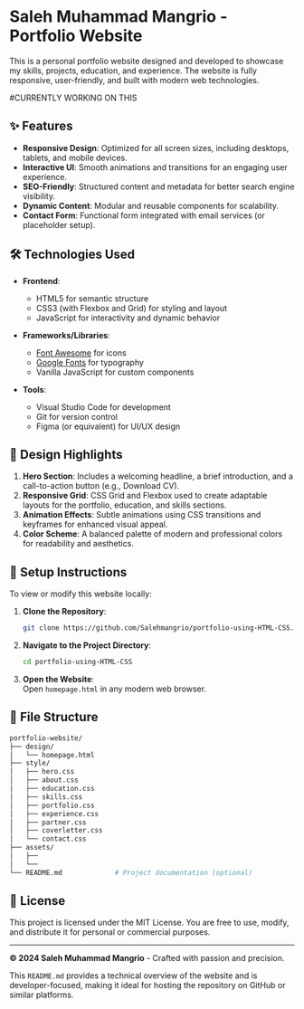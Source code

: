 
# Saleh Muhammad Mangrio - Portfolio Website  

This is a personal portfolio website designed and developed to showcase my skills, projects, education, and experience. The website is fully responsive, user-friendly, and built with modern web technologies.  

#CURRENTLY WORKING ON THIS

## ✨ Features  
- **Responsive Design**: Optimized for all screen sizes, including desktops, tablets, and mobile devices.  
- **Interactive UI**: Smooth animations and transitions for an engaging user experience.  
- **SEO-Friendly**: Structured content and metadata for better search engine visibility.  
- **Dynamic Content**: Modular and reusable components for scalability.  
- **Contact Form**: Functional form integrated with email services (or placeholder setup).  

## 🛠️ Technologies Used  
- **Frontend**:  
  - HTML5 for semantic structure  
  - CSS3 (with Flexbox and Grid) for styling and layout  
  - JavaScript for interactivity and dynamic behavior  

- **Frameworks/Libraries**:  
  - [Font Awesome](https://fontawesome.com/) for icons  
  - [Google Fonts](https://fonts.google.com/) for typography  
  - Vanilla JavaScript for custom components  

- **Tools**:  
  - Visual Studio Code for development  
  - Git for version control  
  - Figma (or equivalent) for UI/UX design  

## 🎨 Design Highlights  
1. **Hero Section**: Includes a welcoming headline, a brief introduction, and a call-to-action button (e.g., Download CV).  
2. **Responsive Grid**: CSS Grid and Flexbox used to create adaptable layouts for the portfolio, education, and skills sections.  
3. **Animation Effects**: Subtle animations using CSS transitions and keyframes for enhanced visual appeal.  
4. **Color Scheme**: A balanced palette of modern and professional colors for readability and aesthetics.  

## 🚀 Setup Instructions  
To view or modify this website locally:  
1. **Clone the Repository**:  
   ```bash  
   git clone https://github.com/Salehmangrio/portfolio-using-HTML-CSS.git  
   ```  

2. **Navigate to the Project Directory**:  
   ```bash  
   cd portfolio-using-HTML-CSS 
   ```  

3. **Open the Website**:  
   Open `homepage.html` in any modern web browser.  


## 📂 File Structure  
```bash
portfolio-website/
├── design/
│   └── homepage.html
├── style/
│   ├── hero.css
│   ├── about.css
│   ├── education.css
│   ├── skills.css
│   ├── portfolio.css
│   ├── experience.css
│   ├── partner.css
│   ├── coverletter.css
│   └── contact.css
├── assets/
│   ├──       
│   └──       
└── README.md             # Project documentation (optional)
```

## 📄 License  
This project is licensed under the MIT License. You are free to use, modify, and distribute it for personal or commercial purposes.  

---

**© 2024 Saleh Muhammad Mangrio** - Crafted with passion and precision. 

This `README.md` provides a technical overview of the website and is developer-focused, making it ideal for hosting the repository on GitHub or similar platforms.
